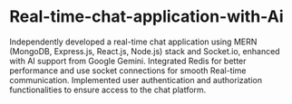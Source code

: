 ﻿# Real-time-chat-application-with-Ai
	
Independently developed a real-time chat application using MERN (MongoDB, Express.js, React.js, Node.js) stack and Socket.io, enhanced with AI support from Google Gemini.
Integrated Redis for better performance and use socket connections for smooth Real-time communication.
Implemented user authentication and authorization functionalities to ensure access to the chat platform.
